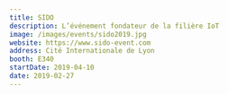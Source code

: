 ```yaml
---
title: SIDO
description: L’événement fondateur de la filière IoT
image: /images/events/sido2019.jpg
website: https://www.sido-event.com
address: Cité Internationale de Lyon
booth: E340
startDate: 2019-04-10
date: 2019-02-27
---
```

